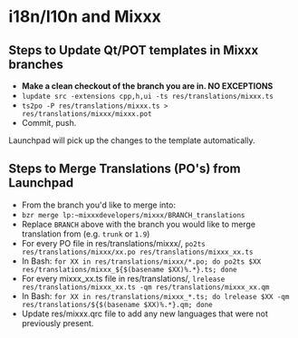 # i18n/l10n and Mixxx

## Steps to Update Qt/POT templates in Mixxx branches

  - **Make a clean checkout of the branch you are in. NO EXCEPTIONS**
  - `lupdate src -extensions cpp,h,ui -ts res/translations/mixxx.ts`
  - `ts2po -P res/translations/mixxx.ts >
    res/translations/mixxx/mixxx.pot`
  - Commit, push.

Launchpad will pick up the changes to the template automatically.

## Steps to Merge Translations (PO's) from Launchpad

  - From the branch you'd like to merge into:
  - `bzr merge lp:~mixxxdevelopers/mixxx/BRANCH_translations`
  - Replace `BRANCH` above with the branch you would like to merge
    translation from (e.g. `trunk` or `1.9`)
  - For every PO file in res/translations/mixxx/, `po2ts
    res/translations/mixxx/xx.po res/translations/mixxx_xx.ts`
  - In Bash: `for XX in res/translations/mixxx/*.po; do po2ts $XX
    res/translations/mixxx_${$(basename $XX)%.*}.ts; done`
  - For every mixxx\_xx.ts file in res/translations/, `lrelease
    res/translations/mixxx_xx.ts -qm res/translations/mixxx_xx.qm`
  - In Bash: `for XX in res/translations/mixxx_*.ts; do lrelease $XX -qm
    res/translations/${$(basename $XX)%.*}.qm; done`
  - Update res/mixxx.qrc file to add any new languages that were not
    previously present.

